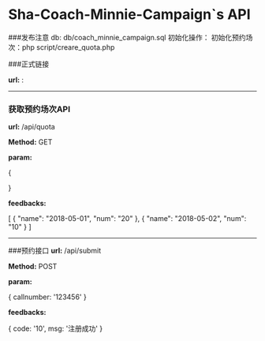 # Sha-Coach-Minnie-Campaign`s API

###发布注意
db: db/coach_minnie_campaign.sql
初始化操作：
初始化预约场次：php script/creare_quota.php 

###正式链接

**url:** : 

---

### 获取预约场次API
**url:** /api/quota

**Method:** GET

**param:**

{
	
}

**feedbacks:**

[
    {
        "name": "2018-05-01",
        "num": "20"
    },
    {
        "name": "2018-05-02",
        "num": "10"
    }
]	

---

###预约接口
**url:** /api/submit

**Method:** POST

**param:**

{
	callnumber: '123456'
}

**feedbacks:**

{
	code: '10',
	msg: '注册成功'
}		